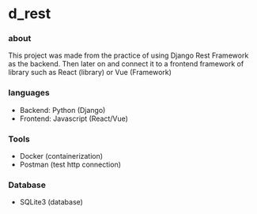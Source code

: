# d_rest

### about
This project was made from the practice of using Django Rest Framework as the backend. Then later on and connect it to a frontend framework of library such as React (library) or Vue (Framework)
### languages
- Backend: Python (Django)
- Frontend: Javascript (React/Vue)
### Tools
- Docker (containerization)
- Postman (test http connection)
### Database
- SQLite3 (database)
